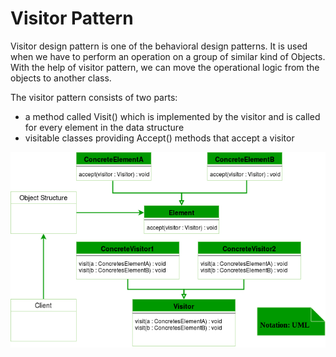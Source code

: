 # Visitor Pattern

Visitor design pattern is one of the behavioral design patterns. It is used when we have to perform an operation on a group of similar kind of Objects. With the help of visitor pattern, we can move the operational logic from the objects to another class.

The visitor pattern consists of two parts:
* a method called Visit() which is implemented by the visitor and is called for every element in the data structure
* visitable classes providing Accept() methods that accept a visitor

![visitor-patttern-uml.png](visitor-patttern-uml.png)
